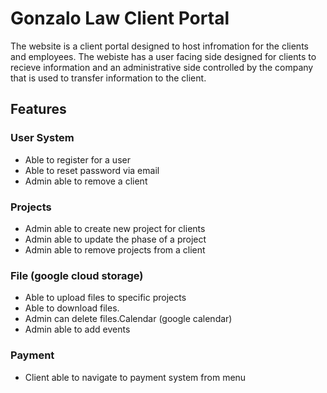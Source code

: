 # Gonzalo Law Client Portal #
The website is a client portal designed to host infromation for the clients and employees. The webiste has a user facing side designed for clients to recieve information and an administrative side controlled by the company that is used to transfer information to the client.

## Features ##

### User System ###
* Able to register for a user
* Able to reset password via email
* Admin able to remove a client
### Projects ###
* Admin able to create new project for clients
* Admin able to update the phase of a project
* Admin able to remove projects from a client
### File (google cloud storage) ###
* Able to upload files to specific projects
* Able to download files.
* Admin can delete files.Calendar (google calendar)
* Admin able to add events 
### Payment ###
* Client able to navigate to payment system from menu
